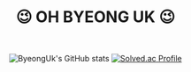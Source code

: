 <div align="center">
<h1> 😉 OH BYEONG UK 😉 </h1><br>

![ByeongUk's GitHub stats](https://github-readme-stats.vercel.app/api?username=ohby00&show_icons=true&theme=radical)
[![Solved.ac Profile](http://mazassumnida.wtf/api/v2/generate_badge?boj=obw4579)](https://solved.ac/obw4579/)

</div>
